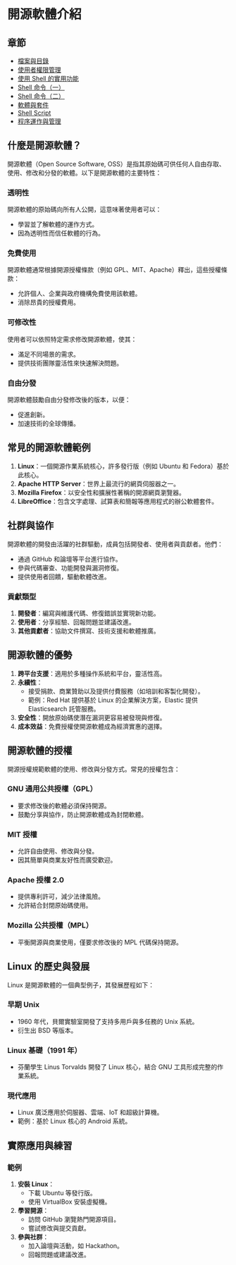 # 開源軟體介紹

## 章節
- [檔案與目錄](doc/file-and-dir.md)
- [使用者權限管理](doc/user-permission.md)
- [使用 Shell 的實用功能](doc/shell.md)
- [Shell 命令（一）](doc/shell-2.md)
- [Shell 命令（二）](doc/shell-3.md)
- [軟體與套件](doc/package.md)
- [Shell Script](doc/shell-script.md)
- [程序運作與管理](doc/program.md)

## 什麼是開源軟體？
開源軟體（Open Source Software, OSS）是指其原始碼可供任何人自由存取、使用、修改和分發的軟體。以下是開源軟體的主要特性：

### 透明性
開源軟體的原始碼向所有人公開，這意味著使用者可以：
- 學習並了解軟體的運作方式。
- 因為透明性而信任軟體的行為。

### 免費使用
開源軟體通常根據開源授權條款（例如 GPL、MIT、Apache）釋出，這些授權條款：
- 允許個人、企業與政府機構免費使用該軟體。
- 消除昂貴的授權費用。

### 可修改性
使用者可以依照特定需求修改開源軟體，使其：
- 滿足不同場景的需求。
- 提供技術團隊靈活性來快速解決問題。

### 自由分發
開源軟體鼓勵自由分發修改後的版本，以便：
- 促進創新。
- 加速技術的全球傳播。

## 常見的開源軟體範例
1. **Linux**：一個開源作業系統核心，許多發行版（例如 Ubuntu 和 Fedora）基於此核心。
2. **Apache HTTP Server**：世界上最流行的網頁伺服器之一。
3. **Mozilla Firefox**：以安全性和擴展性著稱的開源網頁瀏覽器。
4. **LibreOffice**：包含文字處理、試算表和簡報等應用程式的辦公軟體套件。

## 社群與協作
開源軟體的開發由活躍的社群驅動，成員包括開發者、使用者與貢獻者。他們：
- 通過 GitHub 和論壇等平台進行協作。
- 參與代碼審查、功能開發與漏洞修復。
- 提供使用者回饋，驅動軟體改進。

### 貢獻類型
1. **開發者**：編寫與維護代碼、修復錯誤並實現新功能。
2. **使用者**：分享經驗、回報問題並建議改進。
3. **其他貢獻者**：協助文件撰寫、技術支援和軟體推廣。

## 開源軟體的優勢
1. **跨平台支援**：適用於多種操作系統和平台，靈活性高。
2. **永續性**：
   - 接受捐款、商業贊助以及提供付費服務（如培訓和客製化開發）。
   - 範例：Red Hat 提供基於 Linux 的企業解決方案，Elastic 提供 Elasticsearch 託管服務。
3. **安全性**：開放原始碼使潛在漏洞更容易被發現與修復。
4. **成本效益**：免費授權使開源軟體成為經濟實惠的選擇。

## 開源軟體的授權
開源授權規範軟體的使用、修改與分發方式。常見的授權包含：

### GNU 通用公共授權（GPL）
- 要求修改後的軟體必須保持開源。
- 鼓勵分享與協作，防止開源軟體成為封閉軟體。

### MIT 授權
- 允許自由使用、修改與分發。
- 因其簡單與商業友好性而廣受歡迎。

### Apache 授權 2.0
- 提供專利許可，減少法律風險。
- 允許結合封閉原始碼使用。

### Mozilla 公共授權（MPL）
- 平衡開源與商業使用，僅要求修改後的 MPL 代碼保持開源。

## Linux 的歷史與發展
Linux 是開源軟體的一個典型例子，其發展歷程如下：

### 早期 Unix
- 1960 年代，貝爾實驗室開發了支持多用戶與多任務的 Unix 系統。
- 衍生出 BSD 等版本。

### Linux 基礎（1991 年）
- 芬蘭學生 Linus Torvalds 開發了 Linux 核心，結合 GNU 工具形成完整的作業系統。

### 現代應用
- Linux 廣泛應用於伺服器、雲端、IoT 和超級計算機。
- 範例：基於 Linux 核心的 Android 系統。

## 實際應用與練習
### 範例
1. **安裝 Linux**：
   - 下載 Ubuntu 等發行版。
   - 使用 VirtualBox 安裝虛擬機。
2. **學習開源**：
   - 訪問 GitHub 瀏覽熱門開源項目。
   - 嘗試修改與提交貢獻。
3. **參與社群**：
   - 加入論壇與活動，如 Hackathon。
   - 回報問題或建議改進。
